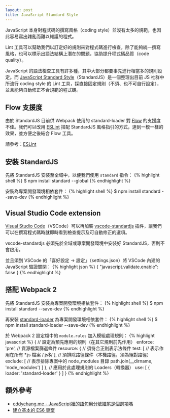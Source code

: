 ```yaml
---
layout: post
title: JavaScript Standard Style
---
```


JavaScript 本身對程式碼的撰寫風格（coding style）並沒有太多的規範，也因此容易寫出雜亂而難以維護的程式。

Lint 工具可以幫助我們以訂定好的規則來對程式碼進行檢查，除了能夠統一撰寫風格，也可以標示出語法結構上潛在的問題，協助提升程式碼品質（code quality）。

JavaScript 的語法檢查工具有許多種，其中大部分都要事先進行相當多的規則設定。而 [JavaScript Standard Style](https://standardjs.com/)（StandardJS）是一個整理出目前 JS 社群中所流行 coding style 的 Lint 工具，採直接固定規則（不須、也不可自行設定），並且能夠自動修正不合規範的程式碼。

## Flow 支援度
由於 StandardJS 目前供 Webpack 使用的 standard-loader 對 [Flow](https://flow.org/) 的支援度不佳。我們可以改用 [ESLint](http://eslint.org/) 搭配 StandardJS 風格指引的方式，達到一模一樣的效果，並方便之後結合 Flow 工具。

請參考：[ESLint](https://jackblackevo.github.io/eslint/)

## 安裝 StandardJS
先將 StandardJS 安裝至全域中，以便我們使用 `standard` 指令：
{% highlight shell %}
$ npm install standard --global
{% endhighlight %}

安裝為專案開發環境相依套件：
{% highlight shell %}
$ npm install standard --save-dev
{% endhighlight %}

## Visual Studio Code extension
[Visual Studio Code](https://code.visualstudio.com/)（VSCode）可以再加裝 [vscode-standardjs](https://marketplace.visualstudio.com/items/chenxsan.vscode-standardjs) 插件，讓我們可以在撰寫程式碼時就即時看到檢查提示及可自動修正的選項。

vscode-standardjs 必須先於全域或專案開發環境中安裝好 StandardJS，否則不會啟用。

並且須到 VSCode 的「喜好設定 -> 設定」（settings.json）將 VSCode 內建的 JavaScript 驗證關閉：
{% highlight json %}
{
  "javascript.validate.enable": false
}
{% endhighlight %}

## 搭配 Webpack 2
先將 StandardJS 安裝為專案開發環境相依套件：
{% highlight shell %}
$ npm install standard --save-dev
{% endhighlight %}

再安裝 [standard-loader](https://www.npmjs.com/package/standard-loader) 為專案開發環境相依套件：
{% highlight shell %}
$ npm install standard-loader --save-dev
{% endhighlight %}

於 Webpack 2 設定檔中的 `module.rules` 加入模組處理規則：
{% highlight javascript %}
{
  // 設定為預先應用的規則（在其它規則前先作用）
  enforce: 'pre',
  // 資源檔案篩選條件
  resource: {
    // 須符合正則表示法條件
    test: [
      // 表示作用在所有 *.js 檔案
      /\.js$/
    ],
    // 須排除路徑條件（本機路徑，須為絕對路徑）
    exclude: [
      // 表示排除專案中的 node_modules 目錄
      path.join(__dirname, 'node_modules')
    ]
  },
  // 應用於此處理規則的 Loaders（轉換器）
  use: [
    {
      loader: 'standard-loader'
    }
  ]
}
{% endhighlight %}

## 額外參考
* [eddychang.me - JavaScript裡的語句用分號結尾是個選項嗎](http://eddychang.me/blog/javascript/97-js-semicolon.html)
* [建立基本的 ES6 專案](https://jackblackevo.github.io/simple-es6-project/)